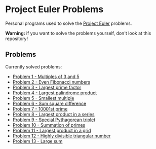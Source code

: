 Project Euler Problems
======================

Personal programs used to solve the [Project Euler](http://projecteuler.net/) problems.

**Warning:** if you want to solve the problems yourself, don't look at this repository!

## Problems ##

Currently solved problems:

* [Problem 1 - Multiples of 3 and 5](http://projecteuler.net/problem=1)
* [Problem 2 - Even Fibonacci numbers](http://projecteuler.net/problem=2)
* [Problem 3 - Largest prime factor](http://projecteuler.net/problem=3)
* [Problem 4 - Largest palindrome product](http://projecteuler.net/problem=4)
* [Problem 5 - Smallest multiple](http://projecteuler.net/problem=5)
* [Problem 6 - Sum square difference](http://projecteuler.net/problem=6)
* [Problem 7 - 10001st prime](http://projecteuler.net/problem=7)
* [Problem 8 - Largest product in a series](http://projecteuler.net/problem=8)
* [Problem 9 - Special Pythagorean triplet](http://projecteuler.net/problem=9)
* [Problem 10 - Summation of primes](http://projecteuler.net/problem=10)
* [Problem 11 - Largest product in a grid](http://projecteuler.net/problem=11)
* [Problem 12 - Highly divisible triangular number](http://projecteuler.net/problem=12)
* [Problem 13 - Large sum](http://projecteuler.net/problem=13)

